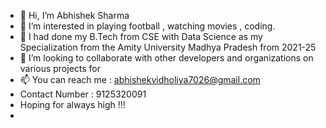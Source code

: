 - 👋 Hi, I’m Abhishek Sharma 
- 👀 I’m interested in playing football , watching movies , coding.
- 🌱 I had done my B.Tech from CSE with Data Science as my Specialization from the Amity University Madhya Pradesh from 2021-25
- 💞️ I’m looking to collaborate with other developers and organizations on various projects for 
- 📫 You can reach me  : abhishekvidholiya7026@gmail.com
- Contact Number : 9125320091
- Hoping for always high !!!
- 
<!---
AbhiVidholiya7026/AbhiVidholiya7026 is a ✨ special ✨ repository because its `README.md` (this file) appears on your GitHub profile.
You can click the Preview link to take a look at your changes.
--->
